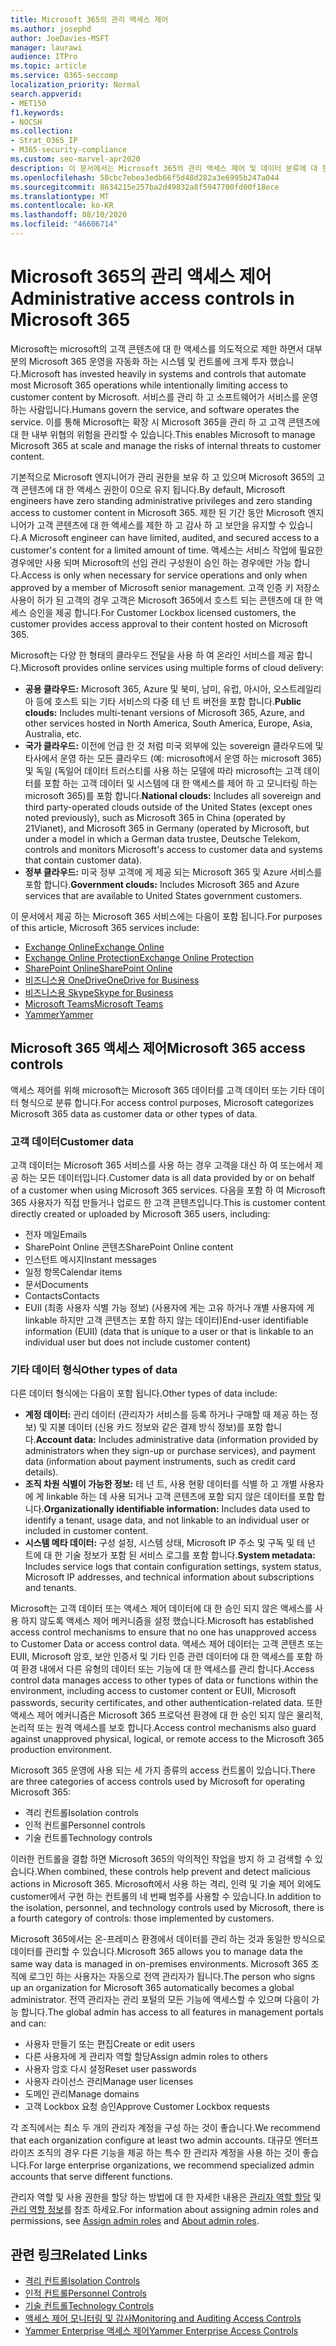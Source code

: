 ```yaml
---
title: Microsoft 365의 관리 액세스 제어
ms.author: josephd
author: JoeDavies-MSFT
manager: laurawi
audience: ITPro
ms.topic: article
ms.service: O365-seccomp
localization_priority: Normal
search.appverid:
- MET150
f1.keywords:
- NOCSH
ms.collection:
- Strat_O365_IP
- M365-security-compliance
ms.custom: seo-marvel-apr2020
description: 이 문서에서는 Microsoft 365의 관리 액세스 제어 및 데이터 분류에 대 한 개요를 제공 합니다.
ms.openlocfilehash: 58cbc7ebea3edb66f5d48d282a3e6995b247a044
ms.sourcegitcommit: 8634215e257ba2d49832a8f5947700fd00f18ece
ms.translationtype: MT
ms.contentlocale: ko-KR
ms.lasthandoff: 08/10/2020
ms.locfileid: "46606714"
---
```

# <a name="administrative-access-controls-in-microsoft-365"></a><span data-ttu-id="a108e-103">Microsoft 365의 관리 액세스 제어</span><span class="sxs-lookup"><span data-stu-id="a108e-103">Administrative access controls in Microsoft 365</span></span> 

<span data-ttu-id="a108e-104">Microsoft는 microsoft의 고객 콘텐츠에 대 한 액세스를 의도적으로 제한 하면서 대부분의 Microsoft 365 운영을 자동화 하는 시스템 및 컨트롤에 크게 투자 했습니다.</span><span class="sxs-lookup"><span data-stu-id="a108e-104">Microsoft has invested heavily in systems and controls that automate most Microsoft 365 operations while intentionally limiting access to customer content by Microsoft.</span></span> <span data-ttu-id="a108e-105">서비스를 관리 하 고 소프트웨어가 서비스를 운영 하는 사람입니다.</span><span class="sxs-lookup"><span data-stu-id="a108e-105">Humans govern the service, and software operates the service.</span></span> <span data-ttu-id="a108e-106">이를 통해 Microsoft는 확장 시 Microsoft 365을 관리 하 고 고객 콘텐츠에 대 한 내부 위협의 위험을 관리할 수 있습니다.</span><span class="sxs-lookup"><span data-stu-id="a108e-106">This enables Microsoft to manage Microsoft 365 at scale and manage the risks of internal threats to customer content.</span></span>

<span data-ttu-id="a108e-107">기본적으로 Microsoft 엔지니어가 관리 권한을 보유 하 고 있으며 Microsoft 365의 고객 콘텐츠에 대 한 액세스 권한이 0으로 유지 됩니다.</span><span class="sxs-lookup"><span data-stu-id="a108e-107">By default, Microsoft engineers have zero standing administrative privileges and zero standing access to customer content in Microsoft 365.</span></span> <span data-ttu-id="a108e-108">제한 된 기간 동안 Microsoft 엔지니어가 고객 콘텐츠에 대 한 액세스를 제한 하 고 감사 하 고 보안을 유지할 수 있습니다.</span><span class="sxs-lookup"><span data-stu-id="a108e-108">A Microsoft engineer can have limited, audited, and secured access to a customer's content for a limited amount of time.</span></span> <span data-ttu-id="a108e-109">액세스는 서비스 작업에 필요한 경우에만 사용 되며 Microsoft의 선임 관리 구성원이 승인 하는 경우에만 가능 합니다.</span><span class="sxs-lookup"><span data-stu-id="a108e-109">Access is only when necessary for service operations and only when approved by a member of Microsoft senior management.</span></span> <span data-ttu-id="a108e-110">고객 인증 키 저장소 사용이 허가 된 고객의 경우 고객은 Microsoft 365에서 호스트 되는 콘텐츠에 대 한 액세스 승인을 제공 합니다.</span><span class="sxs-lookup"><span data-stu-id="a108e-110">For Customer Lockbox licensed customers, the customer provides access approval to their content hosted on Microsoft 365.</span></span>

<span data-ttu-id="a108e-111">Microsoft는 다양 한 형태의 클라우드 전달을 사용 하 여 온라인 서비스를 제공 합니다.</span><span class="sxs-lookup"><span data-stu-id="a108e-111">Microsoft provides online services using multiple forms of cloud delivery:</span></span>

- <span data-ttu-id="a108e-112">**공용 클라우드:** Microsoft 365, Azure 및 북미, 남미, 유럽, 아시아, 오스트레일리아 등에 호스트 되는 기타 서비스의 다중 테 넌 트 버전을 포함 합니다.</span><span class="sxs-lookup"><span data-stu-id="a108e-112">**Public clouds:** Includes multi-tenant versions of Microsoft 365, Azure, and other services hosted in North America, South America, Europe, Asia, Australia, etc.</span></span>
- <span data-ttu-id="a108e-113">**국가 클라우드:** 이전에 언급 한 것 처럼 미국 외부에 있는 sovereign 클라우드에 및 타사에서 운영 하는 모든 클라우드 (예: microsoft에서 운영 하는 microsoft 365) 및 독일 (독일어 데이터 트러스티를 사용 하는 모델에 따라 microsoft는 고객 데이터를 포함 하는 고객 데이터 및 시스템에 대 한 액세스를 제어 하 고 모니터링 하는 microsoft 365)를 포함 합니다.</span><span class="sxs-lookup"><span data-stu-id="a108e-113">**National clouds:** Includes all sovereign and third party-operated clouds outside of the United States (except ones noted previously), such as Microsoft 365 in China (operated by 21Vianet), and Microsoft 365 in Germany (operated by Microsoft, but under a model in which a German data trustee, Deutsche Telekom, controls and monitors Microsoft's access to customer data and systems that contain customer data).</span></span>
- <span data-ttu-id="a108e-114">**정부 클라우드:** 미국 정부 고객에 게 제공 되는 Microsoft 365 및 Azure 서비스를 포함 합니다.</span><span class="sxs-lookup"><span data-stu-id="a108e-114">**Government clouds:** Includes Microsoft 365 and Azure services that are available to United States government customers.</span></span>

<span data-ttu-id="a108e-115">이 문서에서 제공 하는 Microsoft 365 서비스에는 다음이 포함 됩니다.</span><span class="sxs-lookup"><span data-stu-id="a108e-115">For purposes of this article, Microsoft 365 services include:</span></span>

- [<span data-ttu-id="a108e-116">Exchange Online</span><span class="sxs-lookup"><span data-stu-id="a108e-116">Exchange Online</span></span>](https://docs.microsoft.com/Exchange/exchange-online)
- [<span data-ttu-id="a108e-117">Exchange Online Protection</span><span class="sxs-lookup"><span data-stu-id="a108e-117">Exchange Online Protection</span></span>](https://docs.microsoft.com/Office365/SecurityCompliance/eop/exchange-online-protection-overview)
- [<span data-ttu-id="a108e-118">SharePoint Online</span><span class="sxs-lookup"><span data-stu-id="a108e-118">SharePoint Online</span></span>](https://docs.microsoft.com/sharepoint/sharepoint-online)
- [<span data-ttu-id="a108e-119">비즈니스용 OneDrive</span><span class="sxs-lookup"><span data-stu-id="a108e-119">OneDrive for Business</span></span>](https://docs.microsoft.com/OneDrive/onedrive)
- [<span data-ttu-id="a108e-120">비즈니스용 Skype</span><span class="sxs-lookup"><span data-stu-id="a108e-120">Skype for Business</span></span>](https://docs.microsoft.com/SkypeForBusiness/skype-for-business-online)
- [<span data-ttu-id="a108e-121">Microsoft Teams</span><span class="sxs-lookup"><span data-stu-id="a108e-121">Microsoft Teams</span></span>](https://docs.microsoft.com/MicrosoftTeams/Teams-overview)
- [<span data-ttu-id="a108e-122">Yammer</span><span class="sxs-lookup"><span data-stu-id="a108e-122">Yammer</span></span>](https://docs.microsoft.com/yammer/yammer-landing-page)

## <a name="microsoft-365-access-controls"></a><span data-ttu-id="a108e-123">Microsoft 365 액세스 제어</span><span class="sxs-lookup"><span data-stu-id="a108e-123">Microsoft 365 access controls</span></span>

<span data-ttu-id="a108e-124">액세스 제어를 위해 microsoft는 Microsoft 365 데이터를 고객 데이터 또는 기타 데이터 형식으로 분류 합니다.</span><span class="sxs-lookup"><span data-stu-id="a108e-124">For access control purposes, Microsoft categorizes Microsoft 365 data as customer data or other types of data.</span></span>

### <a name="customer-data"></a><span data-ttu-id="a108e-125">고객 데이터</span><span class="sxs-lookup"><span data-stu-id="a108e-125">Customer data</span></span>

<span data-ttu-id="a108e-126">고객 데이터는 Microsoft 365 서비스를 사용 하는 경우 고객을 대신 하 여 또는에서 제공 하는 모든 데이터입니다.</span><span class="sxs-lookup"><span data-stu-id="a108e-126">Customer data is all data provided by or on behalf of a customer when using Microsoft 365 services.</span></span> <span data-ttu-id="a108e-127">다음을 포함 하 여 Microsoft 365 사용자가 직접 만들거나 업로드 한 고객 콘텐츠입니다.</span><span class="sxs-lookup"><span data-stu-id="a108e-127">This is customer content directly created or uploaded by Microsoft 365 users, including:</span></span>

- <span data-ttu-id="a108e-128">전자 메일</span><span class="sxs-lookup"><span data-stu-id="a108e-128">Emails</span></span>
- <span data-ttu-id="a108e-129">SharePoint Online 콘텐츠</span><span class="sxs-lookup"><span data-stu-id="a108e-129">SharePoint Online content</span></span>
- <span data-ttu-id="a108e-130">인스턴트 메시지</span><span class="sxs-lookup"><span data-stu-id="a108e-130">Instant messages</span></span>
- <span data-ttu-id="a108e-131">일정 항목</span><span class="sxs-lookup"><span data-stu-id="a108e-131">Calendar items</span></span>
- <span data-ttu-id="a108e-132">문서</span><span class="sxs-lookup"><span data-stu-id="a108e-132">Documents</span></span>
- <span data-ttu-id="a108e-133">Contacts</span><span class="sxs-lookup"><span data-stu-id="a108e-133">Contacts</span></span>
- <span data-ttu-id="a108e-134">EUII (최종 사용자 식별 가능 정보) (사용자에 게는 고유 하거나 개별 사용자에 게 linkable 하지만 고객 콘텐츠는 포함 하지 않는 데이터)</span><span class="sxs-lookup"><span data-stu-id="a108e-134">End-user identifiable information (EUII) (data that is unique to a user or that is linkable to an individual user but does not include customer content)</span></span>

### <a name="other-types-of-data"></a><span data-ttu-id="a108e-135">기타 데이터 형식</span><span class="sxs-lookup"><span data-stu-id="a108e-135">Other types of data</span></span>

<span data-ttu-id="a108e-136">다른 데이터 형식에는 다음이 포함 됩니다.</span><span class="sxs-lookup"><span data-stu-id="a108e-136">Other types of data include:</span></span>

- <span data-ttu-id="a108e-137">**계정 데이터:** 관리 데이터 (관리자가 서비스를 등록 하거나 구매할 때 제공 하는 정보) 및 지불 데이터 (신용 카드 정보와 같은 결제 방식 정보)를 포함 합니다.</span><span class="sxs-lookup"><span data-stu-id="a108e-137">**Account data:** Includes administrative data (information provided by administrators when they sign-up or purchase services), and payment data (information about payment instruments, such as credit card details).</span></span>
- <span data-ttu-id="a108e-138">**조직 차원 식별이 가능한 정보:** 테 넌 트, 사용 현황 데이터를 식별 하 고 개별 사용자에 게 linkable 하는 데 사용 되거나 고객 콘텐츠에 포함 되지 않은 데이터를 포함 합니다.</span><span class="sxs-lookup"><span data-stu-id="a108e-138">**Organizationally identifiable information:** Includes data used to identify a tenant, usage data, and not linkable to an individual user or included in customer content.</span></span>
- <span data-ttu-id="a108e-139">**시스템 메타 데이터:** 구성 설정, 시스템 상태, Microsoft IP 주소 및 구독 및 테 넌 트에 대 한 기술 정보가 포함 된 서비스 로그를 포함 합니다.</span><span class="sxs-lookup"><span data-stu-id="a108e-139">**System metadata:** Includes service logs that contain configuration settings, system status, Microsoft IP addresses, and technical information about subscriptions and tenants.</span></span>

<span data-ttu-id="a108e-140">Microsoft는 고객 데이터 또는 액세스 제어 데이터에 대 한 승인 되지 않은 액세스를 사용 하지 않도록 액세스 제어 메커니즘을 설정 했습니다.</span><span class="sxs-lookup"><span data-stu-id="a108e-140">Microsoft has established access control mechanisms to ensure that no one has unapproved access to Customer Data or access control data.</span></span> <span data-ttu-id="a108e-141">액세스 제어 데이터는 고객 콘텐츠 또는 EUII, Microsoft 암호, 보안 인증서 및 기타 인증 관련 데이터에 대 한 액세스를 포함 하 여 환경 내에서 다른 유형의 데이터 또는 기능에 대 한 액세스를 관리 합니다.</span><span class="sxs-lookup"><span data-stu-id="a108e-141">Access control data manages access to other types of data or functions within the environment, including access to customer content or EUII, Microsoft passwords, security certificates, and other authentication-related data.</span></span> <span data-ttu-id="a108e-142">또한 액세스 제어 메커니즘은 Microsoft 365 프로덕션 환경에 대 한 승인 되지 않은 물리적, 논리적 또는 원격 액세스를 보호 합니다.</span><span class="sxs-lookup"><span data-stu-id="a108e-142">Access control mechanisms also guard against unapproved physical, logical, or remote access to the Microsoft 365 production environment.</span></span>

<span data-ttu-id="a108e-143">Microsoft 365 운영에 사용 되는 세 가지 종류의 access 컨트롤이 있습니다.</span><span class="sxs-lookup"><span data-stu-id="a108e-143">There are three categories of access controls used by Microsoft for operating Microsoft 365:</span></span>

- <span data-ttu-id="a108e-144">격리 컨트롤</span><span class="sxs-lookup"><span data-stu-id="a108e-144">Isolation controls</span></span>
- <span data-ttu-id="a108e-145">인적 컨트롤</span><span class="sxs-lookup"><span data-stu-id="a108e-145">Personnel controls</span></span>
- <span data-ttu-id="a108e-146">기술 컨트롤</span><span class="sxs-lookup"><span data-stu-id="a108e-146">Technology controls</span></span>

<span data-ttu-id="a108e-147">이러한 컨트롤을 결합 하면 Microsoft 365의 악의적인 작업을 방지 하 고 검색할 수 있습니다.</span><span class="sxs-lookup"><span data-stu-id="a108e-147">When combined, these controls help prevent and detect malicious actions in Microsoft 365.</span></span> <span data-ttu-id="a108e-148">Microsoft에서 사용 하는 격리, 인력 및 기술 제어 외에도 customer에서 구현 하는 컨트롤의 네 번째 범주를 사용할 수 있습니다.</span><span class="sxs-lookup"><span data-stu-id="a108e-148">In addition to the isolation, personnel, and technology controls used by Microsoft, there is a fourth category of controls: those implemented by customers.</span></span>

<span data-ttu-id="a108e-149">Microsoft 365에서는 온-프레미스 환경에서 데이터를 관리 하는 것과 동일한 방식으로 데이터를 관리할 수 있습니다.</span><span class="sxs-lookup"><span data-stu-id="a108e-149">Microsoft 365 allows you to manage data the same way data is managed in on-premises environments.</span></span> <span data-ttu-id="a108e-150">Microsoft 365 조직에 로그인 하는 사용자는 자동으로 전역 관리자가 됩니다.</span><span class="sxs-lookup"><span data-stu-id="a108e-150">The person who signs up an organization for Microsoft 365 automatically becomes a global administrator.</span></span> <span data-ttu-id="a108e-151">전역 관리자는 관리 포털의 모든 기능에 액세스할 수 있으며 다음이 가능 합니다.</span><span class="sxs-lookup"><span data-stu-id="a108e-151">The global admin has access to all features in management portals and can:</span></span>

- <span data-ttu-id="a108e-152">사용자 만들기 또는 편집</span><span class="sxs-lookup"><span data-stu-id="a108e-152">Create or edit users</span></span>
- <span data-ttu-id="a108e-153">다른 사용자에 게 관리자 역할 할당</span><span class="sxs-lookup"><span data-stu-id="a108e-153">Assign admin roles to others</span></span>
- <span data-ttu-id="a108e-154">사용자 암호 다시 설정</span><span class="sxs-lookup"><span data-stu-id="a108e-154">Reset user passwords</span></span>
- <span data-ttu-id="a108e-155">사용자 라이선스 관리</span><span class="sxs-lookup"><span data-stu-id="a108e-155">Manage user licenses</span></span>
- <span data-ttu-id="a108e-156">도메인 관리</span><span class="sxs-lookup"><span data-stu-id="a108e-156">Manage domains</span></span>
- <span data-ttu-id="a108e-157">고객 Lockbox 요청 승인</span><span class="sxs-lookup"><span data-stu-id="a108e-157">Approve Customer Lockbox requests</span></span>

<span data-ttu-id="a108e-158">각 조직에서는 최소 두 개의 관리자 계정을 구성 하는 것이 좋습니다.</span><span class="sxs-lookup"><span data-stu-id="a108e-158">We recommend that each organization configure at least two admin accounts.</span></span> <span data-ttu-id="a108e-159">대규모 엔터프라이즈 조직의 경우 다른 기능을 제공 하는 특수 한 관리자 계정을 사용 하는 것이 좋습니다.</span><span class="sxs-lookup"><span data-stu-id="a108e-159">For large enterprise organizations, we recommend specialized admin accounts that serve different functions.</span></span>

<span data-ttu-id="a108e-160">관리자 역할 및 사용 권한을 할당 하는 방법에 대 한 자세한 내용은 [관리자 역할 할당](https://docs.microsoft.com/microsoft-365/admin/add-users/assign-admin-roles) 및 [관리 역할 정보](https://docs.microsoft.com/microsoft-365/admin/add-users/about-admin-roles)를 참조 하세요.</span><span class="sxs-lookup"><span data-stu-id="a108e-160">For information about assigning admin roles and permissions, see [Assign admin roles](https://docs.microsoft.com/microsoft-365/admin/add-users/assign-admin-roles) and [About admin roles](https://docs.microsoft.com/microsoft-365/admin/add-users/about-admin-roles).</span></span>

## <a name="related-links"></a><span data-ttu-id="a108e-161">관련 링크</span><span class="sxs-lookup"><span data-stu-id="a108e-161">Related Links</span></span>

- [<span data-ttu-id="a108e-162">격리 컨트롤</span><span class="sxs-lookup"><span data-stu-id="a108e-162">Isolation Controls</span></span>](office-365-isolation-controls.md)
- [<span data-ttu-id="a108e-163">인적 컨트롤</span><span class="sxs-lookup"><span data-stu-id="a108e-163">Personnel Controls</span></span>](office-365-personnel-controls.md)
- [<span data-ttu-id="a108e-164">기술 컨트롤</span><span class="sxs-lookup"><span data-stu-id="a108e-164">Technology Controls</span></span>](office-365-technology-controls.md)
- [<span data-ttu-id="a108e-165">액세스 제어 모니터링 및 감사</span><span class="sxs-lookup"><span data-stu-id="a108e-165">Monitoring and Auditing Access Controls</span></span>](office-365-monitoring-and-auditing-access-controls.md)
- [<span data-ttu-id="a108e-166">Yammer Enterprise 액세스 제어</span><span class="sxs-lookup"><span data-stu-id="a108e-166">Yammer Enterprise Access Controls</span></span>](office-365-yammer-enterprise-access-controls.md)